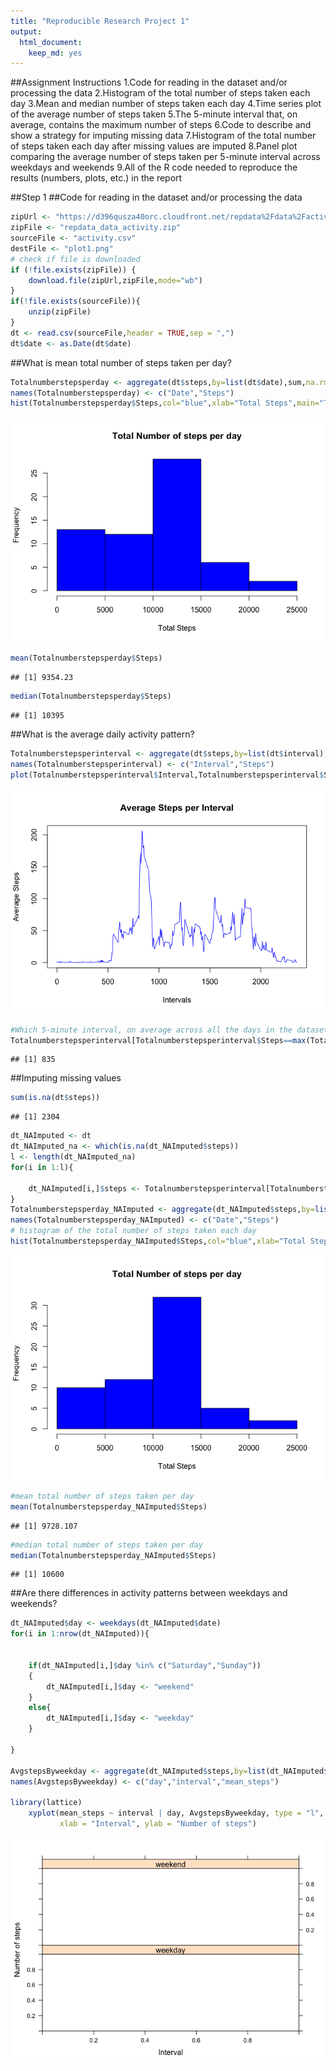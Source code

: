 ```yaml
---
title: "Reproducible Research Project 1"
output: 
  html_document: 
    keep_md: yes
---
```


##Assignment Instructions 
1.Code for reading in the dataset and/or processing the data 
2.Histogram of the total number of steps taken each day 
3.Mean and median number of steps taken each day 
4.Time series plot of the average number of steps taken 
5.The 5-minute interval that, on average, contains the maximum number of steps 
6.Code to describe and show a strategy for imputing missing data 
7.Histogram of the total number of steps taken each day after missing values are imputed 
8.Panel plot comparing the average number of steps taken per 5-minute interval across weekdays and weekends 
9.All of the R code needed to reproduce the results (numbers, plots, etc.) in the report 


##Step 1 
##Code for reading in the dataset and/or processing the data 

```r
zipUrl <- "https://d396qusza40orc.cloudfront.net/repdata%2Fdata%2Factivity.zip"
zipFile <- "repdata_data_activity.zip"
sourceFile <- "activity.csv"
destFile <- "plot1.png"
# check if file is downloaded
if (!file.exists(zipFile)) {
    download.file(zipUrl,zipFile,mode="wb")
}
if(!file.exists(sourceFile)){
    unzip(zipFile)
}
dt <- read.csv(sourceFile,header = TRUE,sep = ",")
dt$date <- as.Date(dt$date)
```

##What is mean total number of steps taken per day?

```r
Totalnumberstepsperday <- aggregate(dt$steps,by=list(dt$date),sum,na.rm=TRUE)
names(Totalnumberstepsperday) <- c("Date","Steps")
hist(Totalnumberstepsperday$Steps,col="blue",xlab="Total Steps",main="Total Number of steps per day")
```

![](PA1_template_files/figure-html/unnamed-chunk-2-1.png)<!-- -->

```r
mean(Totalnumberstepsperday$Steps)
```

```
## [1] 9354.23
```

```r
median(Totalnumberstepsperday$Steps)
```

```
## [1] 10395
```
##What is the average daily activity pattern?

```r
Totalnumberstepsperinterval <- aggregate(dt$steps,by=list(dt$interval),mean,na.rm=TRUE)
names(Totalnumberstepsperinterval) <- c("Interval","Steps")
plot(Totalnumberstepsperinterval$Interval,Totalnumberstepsperinterval$Steps,col="blue",type = "l",xlab = "Intervals",ylab = "Average Steps",main = "Average Steps per Interval")
```

![](PA1_template_files/figure-html/unnamed-chunk-3-1.png)<!-- -->

```r
#Which 5-minute interval, on average across all the days in the dataset, contains the maximum number of steps?
Totalnumberstepsperinterval[Totalnumberstepsperinterval$Steps==max(Totalnumberstepsperinterval$Steps),1]
```

```
## [1] 835
```

##Imputing missing values

```r
sum(is.na(dt$steps))
```

```
## [1] 2304
```

```r
dt_NAImputed <- dt
dt_NAImputed_na <- which(is.na(dt_NAImputed$steps))
l <- length(dt_NAImputed_na)
for(i in 1:l){
    
    dt_NAImputed[i,]$steps <- Totalnumberstepsperinterval[Totalnumberstepsperinterval$Interval==dt_NAImputed[i,]$interval,]$Steps
}
Totalnumberstepsperday_NAImputed <- aggregate(dt_NAImputed$steps,by=list(dt_NAImputed$date),sum,na.rm=TRUE)
names(Totalnumberstepsperday_NAImputed) <- c("Date","Steps")
# histogram of the total number of steps taken each day 
hist(Totalnumberstepsperday_NAImputed$Steps,col="blue",xlab="Total Steps",main="Total Number of steps per day")
```

![](PA1_template_files/figure-html/unnamed-chunk-4-1.png)<!-- -->

```r
#mean total number of steps taken per day
mean(Totalnumberstepsperday_NAImputed$Steps)
```

```
## [1] 9728.107
```

```r
#median total number of steps taken per day
median(Totalnumberstepsperday_NAImputed$Steps)
```

```
## [1] 10600
```
##Are there differences in activity patterns between weekdays and weekends?

```r
dt_NAImputed$day <- weekdays(dt_NAImputed$date)
for(i in 1:nrow(dt_NAImputed)){
    
    
    if(dt_NAImputed[i,]$day %in% c("Saturday","Sunday"))
    {
        dt_NAImputed[i,]$day <- "weekend"
    }
    else{
        dt_NAImputed[i,]$day <- "weekday"
    }
    
}
    
AvgstepsByweekday <- aggregate(dt_NAImputed$steps,by=list(dt_NAImputed$day,dt_NAImputed$interval),mean)
names(AvgstepsByweekday) <- c("day","interval","mean_steps")
    
library(lattice)
    xyplot(mean_steps ~ interval | day, AvgstepsByweekday, type = "l", layout = c(1, 2), 
           xlab = "Interval", ylab = "Number of steps")
```

![](PA1_template_files/figure-html/unnamed-chunk-5-1.png)<!-- -->
